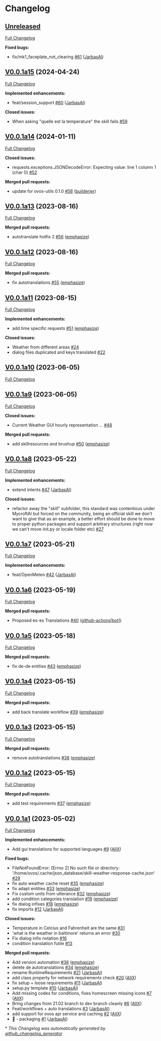 # Changelog

## [Unreleased](https://github.com/OpenVoiceOS/skill-ovos-weather/tree/HEAD)

[Full Changelog](https://github.com/OpenVoiceOS/skill-ovos-weather/compare/V0.0.1a15...HEAD)

**Fixed bugs:**

- fix/mk1\_faceplate\_not\_clearing [\#61](https://github.com/OpenVoiceOS/skill-ovos-weather/pull/61) ([JarbasAl](https://github.com/JarbasAl))

## [V0.0.1a15](https://github.com/OpenVoiceOS/skill-ovos-weather/tree/V0.0.1a15) (2024-04-24)

[Full Changelog](https://github.com/OpenVoiceOS/skill-ovos-weather/compare/V0.0.1a14...V0.0.1a15)

**Implemented enhancements:**

- feat/session\_support [\#60](https://github.com/OpenVoiceOS/skill-ovos-weather/pull/60) ([JarbasAl](https://github.com/JarbasAl))

**Closed issues:**

- When asking "quelle est la temperature" the skill fails [\#59](https://github.com/OpenVoiceOS/skill-ovos-weather/issues/59)

## [V0.0.1a14](https://github.com/OpenVoiceOS/skill-ovos-weather/tree/V0.0.1a14) (2024-01-11)

[Full Changelog](https://github.com/OpenVoiceOS/skill-ovos-weather/compare/V0.0.1a13...V0.0.1a14)

**Closed issues:**

- requests.exceptions.JSONDecodeError: Expecting value: line 1 column 1 \(char 0\) [\#52](https://github.com/OpenVoiceOS/skill-ovos-weather/issues/52)

**Merged pull requests:**

- update for ovos-utils 0.1.0 [\#58](https://github.com/OpenVoiceOS/skill-ovos-weather/pull/58) ([builderjer](https://github.com/builderjer))

## [V0.0.1a13](https://github.com/OpenVoiceOS/skill-ovos-weather/tree/V0.0.1a13) (2023-08-16)

[Full Changelog](https://github.com/OpenVoiceOS/skill-ovos-weather/compare/V0.0.1a12...V0.0.1a13)

**Merged pull requests:**

- autotranslate hotfix 2 [\#56](https://github.com/OpenVoiceOS/skill-ovos-weather/pull/56) ([emphasize](https://github.com/emphasize))

## [V0.0.1a12](https://github.com/OpenVoiceOS/skill-ovos-weather/tree/V0.0.1a12) (2023-08-16)

[Full Changelog](https://github.com/OpenVoiceOS/skill-ovos-weather/compare/V0.0.1a11...V0.0.1a12)

**Merged pull requests:**

- fix autotranslations [\#55](https://github.com/OpenVoiceOS/skill-ovos-weather/pull/55) ([emphasize](https://github.com/emphasize))

## [V0.0.1a11](https://github.com/OpenVoiceOS/skill-ovos-weather/tree/V0.0.1a11) (2023-08-15)

[Full Changelog](https://github.com/OpenVoiceOS/skill-ovos-weather/compare/V0.0.1a10...V0.0.1a11)

**Implemented enhancements:**

- add time specific requests [\#51](https://github.com/OpenVoiceOS/skill-ovos-weather/pull/51) ([emphasize](https://github.com/emphasize))

**Closed issues:**

- Weather from different areas [\#24](https://github.com/OpenVoiceOS/skill-ovos-weather/issues/24)
- dialog files duplicated and keys translated [\#22](https://github.com/OpenVoiceOS/skill-ovos-weather/issues/22)

## [V0.0.1a10](https://github.com/OpenVoiceOS/skill-ovos-weather/tree/V0.0.1a10) (2023-06-05)

[Full Changelog](https://github.com/OpenVoiceOS/skill-ovos-weather/compare/V0.0.1a9...V0.0.1a10)

## [V0.0.1a9](https://github.com/OpenVoiceOS/skill-ovos-weather/tree/V0.0.1a9) (2023-06-05)

[Full Changelog](https://github.com/OpenVoiceOS/skill-ovos-weather/compare/V0.0.1a8...V0.0.1a9)

**Closed issues:**

- Current Weather GUI hourly representation ... [\#48](https://github.com/OpenVoiceOS/skill-ovos-weather/issues/48)

**Merged pull requests:**

- add skillresources and brushup [\#50](https://github.com/OpenVoiceOS/skill-ovos-weather/pull/50) ([emphasize](https://github.com/emphasize))

## [V0.0.1a8](https://github.com/OpenVoiceOS/skill-ovos-weather/tree/V0.0.1a8) (2023-05-22)

[Full Changelog](https://github.com/OpenVoiceOS/skill-ovos-weather/compare/V0.0.1a7...V0.0.1a8)

**Implemented enhancements:**

- extend intents [\#47](https://github.com/OpenVoiceOS/skill-ovos-weather/pull/47) ([JarbasAl](https://github.com/JarbasAl))

**Closed issues:**

- refactor away the "skill" subfolder, this standard was contentious under MycroftAI but forced on the community, being an official skill we don't want to give that as an example, a better effort should be done to move to proper python packages and support arbitrary structures  \(right now we can't move init.py or locale folder etc\) [\#27](https://github.com/OpenVoiceOS/skill-ovos-weather/issues/27)

## [V0.0.1a7](https://github.com/OpenVoiceOS/skill-ovos-weather/tree/V0.0.1a7) (2023-05-21)

[Full Changelog](https://github.com/OpenVoiceOS/skill-ovos-weather/compare/V0.0.1a6...V0.0.1a7)

**Implemented enhancements:**

- feat/OpenMeteo [\#42](https://github.com/OpenVoiceOS/skill-ovos-weather/pull/42) ([JarbasAl](https://github.com/JarbasAl))

## [V0.0.1a6](https://github.com/OpenVoiceOS/skill-ovos-weather/tree/V0.0.1a6) (2023-05-19)

[Full Changelog](https://github.com/OpenVoiceOS/skill-ovos-weather/compare/V0.0.1a5...V0.0.1a6)

**Merged pull requests:**

- Proposed es-es Translations [\#40](https://github.com/OpenVoiceOS/skill-ovos-weather/pull/40) ([github-actions[bot]](https://github.com/apps/github-actions))

## [V0.0.1a5](https://github.com/OpenVoiceOS/skill-ovos-weather/tree/V0.0.1a5) (2023-05-18)

[Full Changelog](https://github.com/OpenVoiceOS/skill-ovos-weather/compare/V0.0.1a4...V0.0.1a5)

**Merged pull requests:**

- fix de-de entities [\#43](https://github.com/OpenVoiceOS/skill-ovos-weather/pull/43) ([emphasize](https://github.com/emphasize))

## [V0.0.1a4](https://github.com/OpenVoiceOS/skill-ovos-weather/tree/V0.0.1a4) (2023-05-15)

[Full Changelog](https://github.com/OpenVoiceOS/skill-ovos-weather/compare/V0.0.1a3...V0.0.1a4)

**Merged pull requests:**

- add back translate workflow [\#39](https://github.com/OpenVoiceOS/skill-ovos-weather/pull/39) ([emphasize](https://github.com/emphasize))

## [V0.0.1a3](https://github.com/OpenVoiceOS/skill-ovos-weather/tree/V0.0.1a3) (2023-05-15)

[Full Changelog](https://github.com/OpenVoiceOS/skill-ovos-weather/compare/V0.0.1a2...V0.0.1a3)

**Merged pull requests:**

- remove autotranslations [\#38](https://github.com/OpenVoiceOS/skill-ovos-weather/pull/38) ([emphasize](https://github.com/emphasize))

## [V0.0.1a2](https://github.com/OpenVoiceOS/skill-ovos-weather/tree/V0.0.1a2) (2023-05-15)

[Full Changelog](https://github.com/OpenVoiceOS/skill-ovos-weather/compare/V0.0.1a1...V0.0.1a2)

**Merged pull requests:**

- add test requirements [\#37](https://github.com/OpenVoiceOS/skill-ovos-weather/pull/37) ([emphasize](https://github.com/emphasize))

## [V0.0.1a1](https://github.com/OpenVoiceOS/skill-ovos-weather/tree/V0.0.1a1) (2023-05-02)

[Full Changelog](https://github.com/OpenVoiceOS/skill-ovos-weather/compare/c44b4ec0e5db899a399cc032af9b06baad1c19ea...V0.0.1a1)

**Implemented enhancements:**

- Add gui translations for supported languages [\#9](https://github.com/OpenVoiceOS/skill-ovos-weather/pull/9) ([AIIX](https://github.com/AIIX))

**Fixed bugs:**

- FileNotFoundError: \[Errno 2\] No such file or directory: '/home/ovos/.cache/json\_database/skill-weather-response-cache.json' [\#29](https://github.com/OpenVoiceOS/skill-ovos-weather/issues/29)
- fix auto weather cache reset [\#35](https://github.com/OpenVoiceOS/skill-ovos-weather/pull/35) ([emphasize](https://github.com/emphasize))
- fix adapt entities [\#33](https://github.com/OpenVoiceOS/skill-ovos-weather/pull/33) ([emphasize](https://github.com/emphasize))
- Fix custom units from utterance [\#32](https://github.com/OpenVoiceOS/skill-ovos-weather/pull/32) ([emphasize](https://github.com/emphasize))
- add condition categories translation [\#19](https://github.com/OpenVoiceOS/skill-ovos-weather/pull/19) ([emphasize](https://github.com/emphasize))
- fix dialog infixes [\#18](https://github.com/OpenVoiceOS/skill-ovos-weather/pull/18) ([emphasize](https://github.com/emphasize))
- fix imports [\#12](https://github.com/OpenVoiceOS/skill-ovos-weather/pull/12) ([JarbasAl](https://github.com/JarbasAl))

**Closed issues:**

- Temperature in Celcius and Fahrenheit are the same [\#31](https://github.com/OpenVoiceOS/skill-ovos-weather/issues/31)
- 'what is the weather in baltimore' returns an error [\#30](https://github.com/OpenVoiceOS/skill-ovos-weather/issues/30)
- Fix dialog infix notation [\#16](https://github.com/OpenVoiceOS/skill-ovos-weather/issues/16)
- condition translation futile [\#13](https://github.com/OpenVoiceOS/skill-ovos-weather/issues/13)

**Merged pull requests:**

- Add version automation [\#36](https://github.com/OpenVoiceOS/skill-ovos-weather/pull/36) ([emphasize](https://github.com/emphasize))
- delete de autotranslations [\#34](https://github.com/OpenVoiceOS/skill-ovos-weather/pull/34) ([emphasize](https://github.com/emphasize))
- rename RuntimeRequirements [\#21](https://github.com/OpenVoiceOS/skill-ovos-weather/pull/21) ([JarbasAl](https://github.com/JarbasAl))
- add class property for network requirements check [\#20](https://github.com/OpenVoiceOS/skill-ovos-weather/pull/20) ([AIIX](https://github.com/AIIX))
- fix setup + loose requirements [\#11](https://github.com/OpenVoiceOS/skill-ovos-weather/pull/11) ([JarbasAl](https://github.com/JarbasAl))
- setup.py template [\#10](https://github.com/OpenVoiceOS/skill-ovos-weather/pull/10) ([JarbasAl](https://github.com/JarbasAl))
- Add missing codes for conditions, fixes homescreen missing icons [\#7](https://github.com/OpenVoiceOS/skill-ovos-weather/pull/7) ([AIIX](https://github.com/AIIX))
- Bring changes from 21.02 branch to dev branch cleanly [\#6](https://github.com/OpenVoiceOS/skill-ovos-weather/pull/6) ([AIIX](https://github.com/AIIX))
- Feat/workflows + auto translations [\#3](https://github.com/OpenVoiceOS/skill-ovos-weather/pull/3) ([JarbasAl](https://github.com/JarbasAl))
- add support for ovos api service and caching [\#2](https://github.com/OpenVoiceOS/skill-ovos-weather/pull/2) ([AIIX](https://github.com/AIIX))
- :tada: - packaging [\#1](https://github.com/OpenVoiceOS/skill-ovos-weather/pull/1) ([JarbasAl](https://github.com/JarbasAl))



\* *This Changelog was automatically generated by [github_changelog_generator](https://github.com/github-changelog-generator/github-changelog-generator)*
